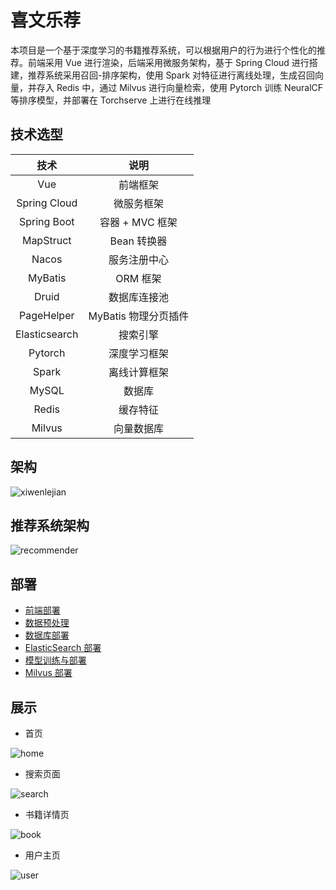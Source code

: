 # 喜文乐荐

本项目是一个基于深度学习的书籍推荐系统，可以根据用户的行为进行个性化的推荐。前端采用 Vue 进行渲染，后端采用微服务架构，基于 Spring Cloud 进行搭建，推荐系统采用召回-排序架构，使用 Spark 对特征进行离线处理，生成召回向量，并存入 Redis 中，通过 Milvus 进行向量检索，使用 Pytorch 训练 NeuralCF 等排序模型，并部署在 Torchserve 上进行在线推理



## 技术选型

|     技术      |         说明         |
| :-----------: | :------------------: |
|      Vue      |       前端框架       |
| Spring Cloud  |      微服务框架      |
|  Spring Boot  |   容器 + MVC 框架    |
|   MapStruct   |     Bean 转换器      |
|     Nacos     |     服务注册中心     |
|    MyBatis    |       ORM 框架       |
|     Druid     |     数据库连接池     |
|  PageHelper   | MyBatis 物理分页插件 |
| Elasticsearch |       搜索引擎       |
|    Pytorch    |     深度学习框架     |
|     Spark     |     离线计算框架     |
|     MySQL     |        数据库        |
|     Redis     |       缓存特征       |
|    Milvus     |      向量数据库      |



## 架构

![xiwenlejian](./img/xiwenlejian.svg)



## 推荐系统架构

![recommender](./img/recommender.png)





## 部署

- [前端部署](https://github.com/yj8023xx/xiwenlejian/blob/main/front-end/xiwenlejian/README.md)
- [数据预处理](https://github.com/yj8023xx/xiwenlejian/blob/main/data/README.md)
- [数据库部署](https://github.com/yj8023xx/xiwenlejian/blob/main/sql/README.md)
- [ElasticSearch 部署](https://github.com/yj8023xx/xiwenlejian/blob/main/elasticsearch/README.md)
- [模型训练与部署](https://github.com/yj8023xx/xiwenlejian/blob/main/model/README.md)
- [Milvus 部署](https://github.com/yj8023xx/xiwenlejian/blob/main/milvus/README.md)



## 展示

- 首页

![home](./img/home.png)

- 搜索页面

![search](./img/search.png)

- 书籍详情页

![book](./img/book.png)

- 用户主页

![user](./img/user.png)
